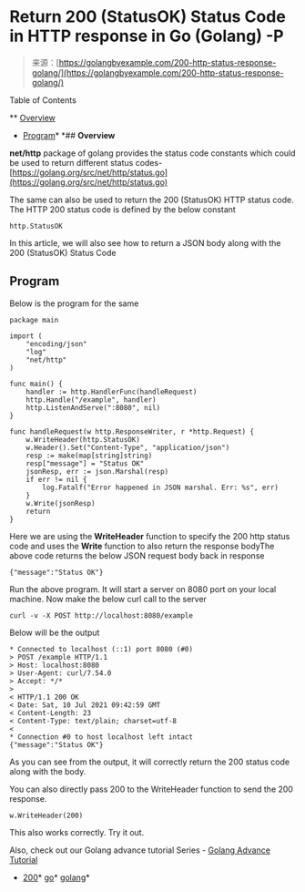 <!--yml
category: 未分类
date: 2024-10-13 06:38:42
-->

# Return 200 (StatusOK) Status Code in HTTP response in Go (Golang) -P

> 来源：[https://golangbyexample.com/200-http-status-response-golang/](https://golangbyexample.com/200-http-status-response-golang/)

Table of Contents

 **   [Overview](#Overview "Overview")
*   [Program](#Program "Program")*  *## **Overview**

**net/http** package of golang provides the status code constants which could be used to return different status codes- [https://golang.org/src/net/http/status.go](https://golang.org/src/net/http/status.go)

The same can also be used to return the 200 (StatusOK) HTTP status code.  The HTTP 200 status code is defined by the below constant

```
http.StatusOK
```

In this article, we will also see how to return a JSON body along with the 200 (StatusOK) Status Code

## **Program**

Below is the program for the same

```
package main

import (
	"encoding/json"
	"log"
	"net/http"
)

func main() {
	handler := http.HandlerFunc(handleRequest)
	http.Handle("/example", handler)
	http.ListenAndServe(":8080", nil)
}

func handleRequest(w http.ResponseWriter, r *http.Request) {
	w.WriteHeader(http.StatusOK)
	w.Header().Set("Content-Type", "application/json")
	resp := make(map[string]string)
	resp["message"] = "Status OK"
	jsonResp, err := json.Marshal(resp)
	if err != nil {
		log.Fatalf("Error happened in JSON marshal. Err: %s", err)
	}
	w.Write(jsonResp)
	return
}
```

Here we are using the **WriteHeader** function to specify the 200 http status code and uses the **Write** function to also return the response bodyThe above code returns the below JSON request body back in response

```
{"message":"Status OK"}
```

Run the above program. It will start a server on 8080 port on your local machine. Now make the below curl call to the server

```
curl -v -X POST http://localhost:8080/example
```

Below will be the output

```
* Connected to localhost (::1) port 8080 (#0)
> POST /example HTTP/1.1
> Host: localhost:8080
> User-Agent: curl/7.54.0
> Accept: */*
> 
< HTTP/1.1 200 OK
< Date: Sat, 10 Jul 2021 09:42:59 GMT
< Content-Length: 23
< Content-Type: text/plain; charset=utf-8
< 
* Connection #0 to host localhost left intact
{"message":"Status OK"}
```

As you can see from the output, it will correctly return the 200 status code along with the body.

You can also directly pass 200 to the WriteHeader function to send the 200 response.

```
w.WriteHeader(200)
```

This also works correctly. Try it out.

Also, check out our Golang advance tutorial Series - [Golang Advance Tutorial](https://golangbyexample.com/golang-comprehensive-tutorial/)

*   [200](https://golangbyexample.com/tag/200/)*   [go](https://golangbyexample.com/tag/go/)*   [golang](https://golangbyexample.com/tag/golang/)*